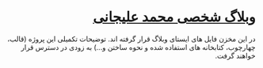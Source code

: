 <div dir="rtl">
<h1><a href="https://malijani.github.io">وبلاگ شخصی محمد علیجانی</a></h1>
<p>
در این مخزن فایل های ایستای وبلاگ قرار گرفته اند.
توضیحات تکمیلی این پروژه (قالب، چهارچوب، کتابخانه های استفاده شده و نحوه ساختن و...) به زودی در دسترس قرار خواهند گرفت.
</p>
</div>
